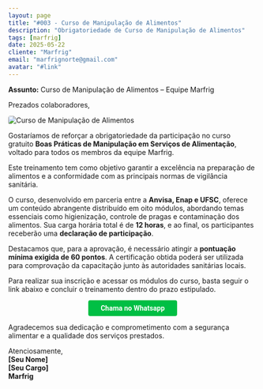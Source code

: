 ```yaml
---
layout: page
title: "#003 - Curso de Manipulação de Alimentos"
description: "Obrigatoriedade de Curso de Manipulação de Alimentos"
tags: [marfrig]
date: 2025-05-22
cliente: "Marfrig"
email: "marfrignorte@gmail.com"
avatar: "#link"
---
```

**Assunto:** Curso de Manipulação de Alimentos – Equipe Marfrig

Prezados colaboradores,

<img src="https://www.brasilagro.com.br/uploads/conteudo/conteudo/2018/08/zLRId/linha-de-producao-e-corte-de-carne-do-frigorifico-marfrig-em-promissao-sao-paulo-vWvQ1g.jpg" alt="Curso de Manipulação de Alimentos" style="max-width: 100%;border-radius: 4px;">

Gostaríamos de reforçar a obrigatoriedade da participação no curso gratuito **Boas Práticas de Manipulação em Serviços de Alimentação**, voltado para todos os membros da equipe Marfrig. 

Este treinamento tem como objetivo garantir a excelência na preparação de alimentos e a conformidade com as principais normas de vigilância sanitária.

O curso, desenvolvido em parceria entre a **Anvisa, Enap e UFSC**, oferece um conteúdo abrangente distribuído em oito módulos, abordando temas essenciais como higienização, controle de pragas e contaminação dos alimentos. Sua carga horária total é de **12 horas**, e ao final, os participantes receberão uma **declaração de participação**.

Destacamos que, para a aprovação, é necessário atingir a **pontuação mínima exigida de 60 pontos**. A certificação obtida poderá ser utilizada para comprovação da capacitação junto às autoridades sanitárias locais.

Para realizar sua inscrição e acessar os módulos do curso, basta seguir o link abaixo e concluir o treinamento dentro do prazo estipulado.

<center><a href="{{ page.urlbt }}" class="btn" style="display: inline-block;padding: 8px 25px;color: white;font-size: 14px;text-decoration: none;border-radius: 4px;text-align: center;cursor: pointer;display: inline-block;font-weight: 700;font-family: 'Roboto', Tahoma, Verdana, Segoe, sans-serif;background-color: #00bf44;">Chama no Whatsapp</a></center>

Agradecemos sua dedicação e comprometimento com a segurança alimentar e a qualidade dos serviços prestados.

Atenciosamente,  
**[Seu Nome]**  
**[Seu Cargo]**  
**Marfrig**

